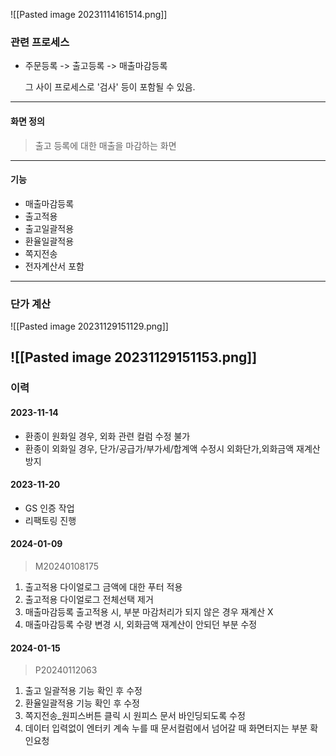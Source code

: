 
![[Pasted image 20231114161514.png]]

### 관련 프로세스 

- 주문등록 -> 출고등록 -> 매출마감등록

	그 사이 프로세스로 '검사' 등이 포함될 수 있음. 

---
#### 화면 정의 

> 출고 등록에 대한 매출을 마감하는 화면
---
#### 기능 

- 매출마감등록 
- 출고적용
- 출고일괄적용
- 환율일괄적용
- 쪽지전송
- 전자계산서 포함 

---
### 단가 계산 

![[Pasted image 20231129151129.png]]

![[Pasted image 20231129151153.png]]
--- 
### 이력 

#### 2023-11-14

 - 환종이 원화일 경우, 외화 관련 컬럼 수정 불가 
 - 환종이 외화일 경우, 단가/공급가/부가세/합계액 수정시 외화단가,외화금액 재계산 방지 

#### 2023-11-20 

 - GS 인증 작업 
 -  리팩토링 진행 

#### 2024-01-09

> M20240108175 
1. 출고적용 다이얼로그 금액에 대한 푸터 적용 
2. 출고적용 다이얼로그 전체선택 제거 
3. 매출마감등록 출고적용 시, 부분 마감처리가 되지 않은 경우 재계산 X
4. 매출마감등록 수량 변경 시, 외화금액 재계산이 안되던 부분 수정
#### 2024-01-15

> P20240112063
1. 출고 일괄적용 기능 확인 후 수정
2. 환율일괄적용 기능 확인 후 수정
3. 쪽지전송_원피스버튼 클릭 시 원피스 문서 바인딩되도록 수정
4. 데이터 입력없이 엔터키 계속 누를 때 문서컬럼에서 넘어갈 때 화면터지는 부분 확인요청
